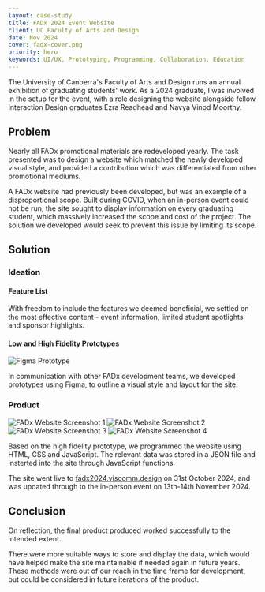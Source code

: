 ```yaml
---
layout: case-study
title: FADx 2024 Event Website
client: UC Faculty of Arts and Design
date: Nov 2024
cover: fadx-cover.png
priority: hero
keywords: UI/UX, Prototyping, Programming, Collaboration, Education
---
```


The University of Canberra's Faculty of Arts and Design runs an annual exhibition of graduating students' work. As a 2024 graduate, I was involved in the setup for the event, with a role designing the website alongside fellow Interaction Design graduates Ezra Readhead and Navya Vinod Moorthy.

## Problem

Nearly all FADx promotional materials are redeveloped yearly. The task presented was to design a website which matched the newly developed visual style, and provided a contribution which was differentiated from other promotional mediums.

A FADx website had previously been developed, but was an example of a disproportional scope. Built during COVID, when an in-person event could not be run, the site sought to display information on every graduating student, which massively increased the scope and cost of the project. The solution we developed would seek to prevent this issue by limiting its scope.

## Solution

### Ideation

#### Feature List

With freedom to include the features we deemed beneficial, we settled on the most effective content - event information, limited student spotlights and sponsor highlights.

#### Low and High Fidelity Prototypes

<span class="img-gallery">

![Figma Prototype](/begbieinteractions/assets/images/fadx-intimg-1.png "Figma Prototype")

In communication with other FADx development teams, we developed prototypes using Figma, to outline a visual style and layout for the site.

### Product

<span class="img-gallery">

![FADx Website Screenshot 1](/begbieinteractions/assets/images/fadx-intimg-2.png "FADx Website Screenshot 1")
![FADx Website Screenshot 2](/begbieinteractions/assets/images/fadx-intimg-3.png "FADx Website Screenshot 2")
![FADx Website Screenshot 3](/begbieinteractions/assets/images/fadx-intimg-4.png "FADx Website Screenshot 3")
![FADx Website Screenshot 4](/begbieinteractions/assets/images/fadx-intimg-5.png "FADx Website Screenshot 4")

Based on the high fidelity prototype, we programmed the website using HTML, CSS and JavaScript. The relevant data was stored in a JSON file and insterted into the site through JavaScript functions.

The site went live to <a href="https://fadx2024.viscomm.design" target="_blank">fadx2024.viscomm.design</a> on 31st October 2024, and was updated through to the in-person event on 13th-14th November 2024.

## Conclusion

On reflection, the final product produced worked successfully to the intended extent.

There were more suitable ways to store and display the data, which would have helped make the site maintainable if needed again in future years. These methods were out of our reach in the time frame for development, but could be considered in future iterations of the product.